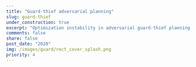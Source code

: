 ```yaml
---
title: "Guard-thief adversarial planning"
slug: guard-thief
under_construction: true
excerpt: "Optimization instability in adversarial guard-thief planning."
comments: false
share: false
post_date: "2020"
img: /images/guard/rect_cover_splash.png
priority: 4
---
```

